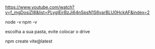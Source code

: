 https://www.youtube.com/watch?v=f_mgDosiZI8&list=PLygIEirBzJi64nSpsN1S6varBLU0HckAF&index=2

node -v 
npm -v

escolha a sua pasta, evite colocar o drive

npm create vite@latest